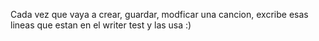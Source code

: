 Cada vez que vaya a crear, guardar, modficar una cancion, excribe esas lineas que estan en el writer test y las usa :) 

